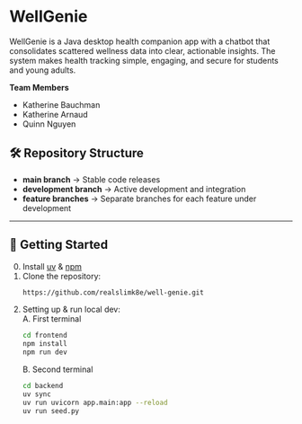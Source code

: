 # WellGenie

WellGenie is a Java desktop health companion app with a chatbot that consolidates scattered wellness data into clear, actionable insights. The system makes health tracking simple, engaging, and secure for students and young adults.

**Team Members**  
- Katherine Bauchman  
- Katherine Arnaud  
- Quinn Nguyen  

## 🛠 Repository Structure
- **main branch** → Stable code releases  
- **development branch** → Active development and integration  
- **feature branches** → Separate branches for each feature under development  

---

## 🚀 Getting Started
0. Install [uv](https://docs.astral.sh/uv/) & [npm](https://docs.npmjs.com/downloading-and-installing-node-js-and-npm)
1. Clone the repository:
   ```bash
   https://github.com/realslimk8e/well-genie.git
   ```
2. Setting up & run local dev:   
   A. First terminal
   ```bash
   cd frontend
   npm install
   npm run dev
   ```
   B. Second terminal
   ```bash
   cd backend
   uv sync
   uv run uvicorn app.main:app --reload
   uv run seed.py
   ```
   
